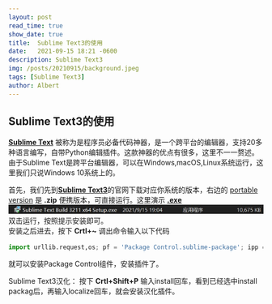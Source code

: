 ```yaml
---
layout: post
read_time: true
show_date: true
title:  Sublime Text3的使用
date:   2021-09-15 18:21 -0600
description: Sublime Text3
img: /posts/20210915/background.jpeg
tags: [Sublime Text3]
author: Albert
---
```

## Sublime Text3的使用
[__Sublime Text__](https://baike.baidu.com/item/Sublime%20Text) 被称为是程序员必备代码神器，是一个跨平台的编辑器，支持20多种语言编写，自带Python编辑插件。这款神器的优点有很多，这里不一一赘述。  
由于Sublime Text是跨平台编辑器，可以在Windows,macOS,Linux系统运行，这里我们只说Windows 10系统上的。

首先，我们先到[__Sublime Text3__](https://www.sublimetext.com/3)的官网下载对应你系统的版本，右边的 [portable version](https://download.sublimetext.com/Sublime%20Text%20Build%203211%20x64.zip) 是 __.zip__ 便携版本，可直接运行。这里演示 [__.exe__](https://download.sublimetext.com/Sublime%20Text%20Build%203211%20x64%20Setup.exe)  
![image](../assets/img/posts/20210915/exe.jpg)
双击运行，按照提示安装即可。  
安装之后进去，按下 __Crtl+~__ 调出命令输入以下代码
```python
import urllib.request,os; pf = 'Package Control.sublime-package'; ipp = sublime.installed_packages_path(); urllib.request.install_opener( urllib.request.build_opener( urllib.request.ProxyHandler()) ); open(os.path.join(ipp, pf), 'wb').write(urllib.request.urlopen( 'http://sublime.wbond.net/' + pf.replace(' ','%20')).read()) 
```
就可以安装Package Control组件，安装插件了。

Sublime Text3汉化：
    按下 __Crtl+Shift+P__ 输入install回车，看到已经选中install packag后，再输入localize回车，就会安装汉化插件。